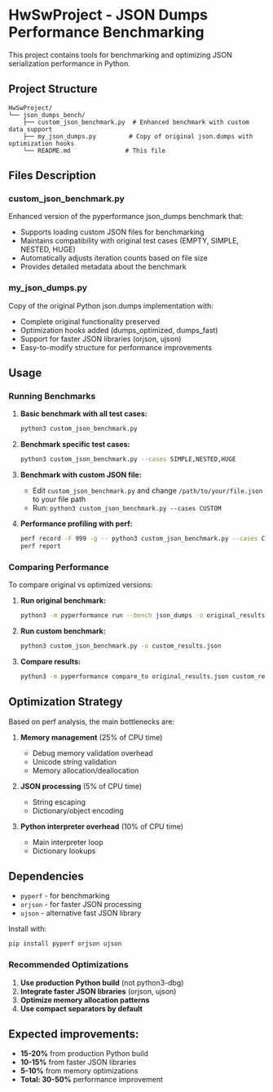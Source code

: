 # HwSwProject - JSON Dumps Performance Benchmarking

This project contains tools for benchmarking and optimizing JSON serialization performance in Python.

## Project Structure

```
HwSwProject/
└── json_dumps_bench/
    ├── custom_json_benchmark.py  # Enhanced benchmark with custom data support
    ├── my_json_dumps.py         # Copy of original json.dumps with optimization hooks
    └── README.md               # This file
```

## Files Description

### custom_json_benchmark.py
Enhanced version of the pyperformance json_dumps benchmark that:
- Supports loading custom JSON files for benchmarking
- Maintains compatibility with original test cases (EMPTY, SIMPLE, NESTED, HUGE)
- Automatically adjusts iteration counts based on file size
- Provides detailed metadata about the benchmark

### my_json_dumps.py
Copy of the original Python json.dumps implementation with:
- Complete original functionality preserved
- Optimization hooks added (dumps_optimized, dumps_fast)
- Support for faster JSON libraries (orjson, ujson)
- Easy-to-modify structure for performance improvements

## Usage

### Running Benchmarks

1. **Basic benchmark with all test cases:**
   ```bash
   python3 custom_json_benchmark.py
   ```

2. **Benchmark specific test cases:**
   ```bash
   python3 custom_json_benchmark.py --cases SIMPLE,NESTED,HUGE
   ```

3. **Benchmark with custom JSON file:**
   - Edit `custom_json_benchmark.py` and change `/path/to/your/file.json` to your file path
   - Run: `python3 custom_json_benchmark.py --cases CUSTOM`

4. **Performance profiling with perf:**
   ```bash
   perf record -F 999 -g -- python3 custom_json_benchmark.py --cases CUSTOM
   perf report
   ```

### Comparing Performance

To compare original vs optimized versions:

1. **Run original benchmark:**
   ```bash
   python3 -m pyperformance run --bench json_dumps -o original_results.json
   ```

2. **Run custom benchmark:**
   ```bash
   python3 custom_json_benchmark.py -o custom_results.json
   ```

3. **Compare results:**
   ```bash
   python3 -m pyperformance compare_to original_results.json custom_results.json
   ```

## Optimization Strategy

Based on perf analysis, the main bottlenecks are:

1. **Memory management** (25% of CPU time)
   - Debug memory validation overhead
   - Unicode string validation
   - Memory allocation/deallocation

2. **JSON processing** (5% of CPU time)
   - String escaping
   - Dictionary/object encoding

3. **Python interpreter overhead** (10% of CPU time)
   - Main interpreter loop
   - Dictionary lookups
     
## Dependencies

- `pyperf` - for benchmarking
- `orjson` - for faster JSON processing
- `ujson`  - alternative fast JSON library

Install with:
```bash
pip install pyperf orjson ujson
```

### Recommended Optimizations

1. **Use production Python build** (not python3-dbg)
2. **Integrate faster JSON libraries** (orjson, ujson)
3. **Optimize memory allocation patterns**
4. **Use compact separators by default**

## Expected improvements:
- **15-20%** from production Python build
- **10-15%** from faster JSON libraries
- **5-10%** from memory optimizations
- **Total: 30-50%** performance improvement
